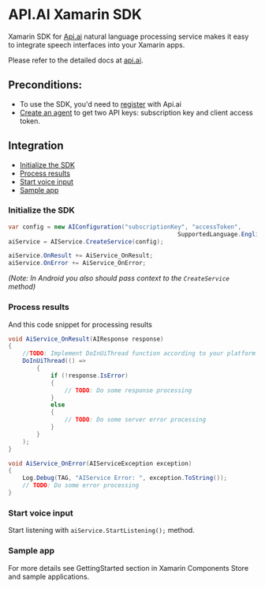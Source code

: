 # API.AI Xamarin SDK

Xamarin SDK for [Api.ai](http://api.ai) natural language processing service makes it easy to integrate speech interfaces into your Xamarin apps.

Please refer to the detailed docs at [api.ai](http://api.ai/docs/).

## Preconditions:
* To use the SDK, you'd need to [register](https://console.api.ai/api-client/#/signup) with Api.ai 
* [Create an agent](https://console.api.ai/api-client/#/newAgent) to get two API keys: subscription key and client access token.

## Integration
* [Initialize the SDK](#initialize-sdk)
* [Process results](#process-results)
* [Start voice input](#start-voice-input)
* [Sample app](#sample-app)

### <a name="initialize-sdk">Initialize the SDK

```csharp
var config = new AIConfiguration("subscriptionKey", "accessToken", 
                                                SupportedLanguage.English);
aiService = AIService.CreateService(config);

aiService.OnResult += AiService_OnResult;
aiService.OnError += AiService_OnError;
```

_(Note: In Android you also should pass context to the `CreateService` method)_

### <a name="process-results" />Process results
And this code snippet for processing results

```csharp
void AiService_OnResult(AIResponse response)
{
    //TODO: Implement DoInUiThread function according to your platform
    DoInUiThread(() =>
        {
            if (!response.IsError)
            {
                // TODO: Do some response processing
            }
            else
            {
                // TODO: Do some server error processing
            }
        }
    );
}

void AiService_OnError(AIServiceException exception)
{
    Log.Debug(TAG, "AIService Error: ", exception.ToString());
    // TODO: Do some error processing
}
```

### <a name="start-voice-input" />Start voice input
Start listening with `aiService.StartListening();` method.

### <a name="sample-app" />Sample app
For more details see GettingStarted section in Xamarin Components Store and sample applications.
